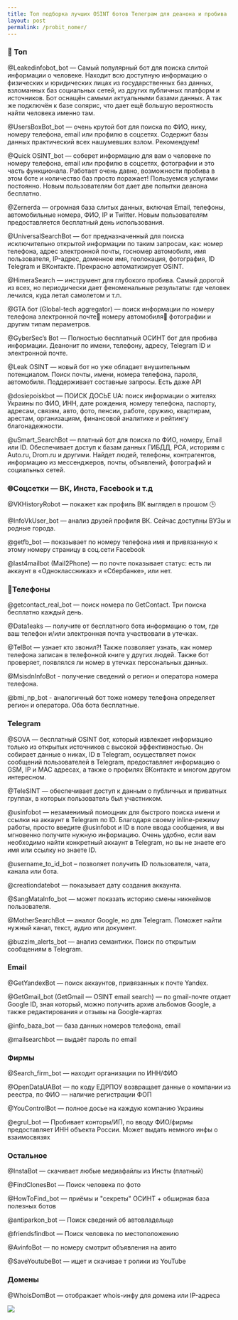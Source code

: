 ```yaml
---
title: Топ подборка лучших OSINT ботов Телеграм для деанона и пробива
layout: post
permalink: /probit_nomer/
---
```


### 🤖 Топ

@Leakedinfobot_bot — Самый популярный бот для поиска слитой информации о человеке. Находит всю доступную информацию о физических и юридических лицах из государственных баз данных, взломанных баз социальных сетей, из других публичных платформ и источников. Бот оснащён самыми актуальными базами данных. А так же подключён к базе солярис, что дает ещё большую вероятность найти человека именно там.

@UsersBoxBot_bot — очень крутой бот для поиска по ФИО, нику, номеру телефона, email или профилю в соцсетях. Содержит базы данных практический всех нашумевших взлом. Рекомендуем!

@Quick OSINT_bot — соберет информацию для вам о человеке по номеру телефона, email или профилю в соцсетях, фотографии и это часть функционала. Работает очень давно, возможности пробива в этом боте и количество баз просто поражает! Пользуемся услугами постоянно. Новым пользователям бот дает две попытки деанона бесплатно.

@Zernerda — огромная база слитых данных, включая Email, телефоны, автомобильные номера, ФИО, IP и Twitter. Новым пользователям предоставляется бесплатный день использования.

@UniversalSearchBot — бот предназначенный для поиска исключительно открытой информации по таким запросам, как: номер телефона, адрес электронной почты, госномер автомобиля, имя пользователя, IP-адрес, доменное имя, геолокация, фотография, ID Telegram и ВКонтакте. Прекрасно автоматизирует OSINT.

@HimeraSearch — инструмент для глубокого пробива. Самый дорогой из всех, но периодически дает феноменальные результаты: где человек лечился, куда летал самолетом и т.п.

@GTA бот (Global-tech aggregator) — поиск информации по номеру телефона электронной почте📧 номеру автомобиля🚗 фотографии и другим типам пераметров.

@GyberSec’s Bot — Полностью бесплатный ОСИНТ бот для пробива информации. Деанонит по имени, телефону, адресу, Telegram ID и электронной почте.

@Leak OSINT — новый бот но уже обладает внушительным потенциалом. Поиск почты, имени, номера телефона, пароля, автомобиля. Поддерживает составные запросы. Есть даже API

@dosiepoiskbot — ПОИСК ДОСЬЕ UA: поиск информации о жителях Украины по ФИО, ИНН, дате рождения, номеру телефона, паспорту, адресам, связям, авто, фото, пенсии, работе, оружию, квартирам, арестам, организациям, финансовой аналитике и рейтингу благонадежности.

@uSmart_SearchBot — платный бот для поиска по ФИО, номеру, Email или ID. Обеспечивает доступ к базам данных ГИБДД, РСА, историям с Auto.ru, Drom.ru и другими. Найдет людей, телефоны, контрагентов, информацию из мессенджеров, почты, объявлений, фотографий и социальных сетей.

### 🌐Cоцсетки — ВК, Инста, Facebook и т.д

@VKHistoryRobot — покажет как профиль ВК выглядел в прошом 🕒

@InfoVkUser_bot — анализ друзей профиля ВК. Сейчас доступны ВУЗы и родные города.

@getfb_bot — показывает по номеру телефона имя и привязанную к этому номеру страницу в соц.сети Facebook

@last4mailbot (Mail2Phone) — по почте показывает статус: есть ли аккаунт в «Одноклассниках» и «Сбербанке», или нет.

### 📱Телефоны

@getcontact_real_bot — поиск номера по GetContact. Три поиска бесплатно каждый день.

@Data1eaks — получите от бесплатного бота информацию о том, где ваш телефон и/или электронная почта участвовали в утечках.

@TelBot — узнает кто звонил?! Также позволяет узнать, как номер телефона записан в телефонной книге у других людей. Также бот проверяет, появлялся ли номер в утечках персональных данных.

@MsisdnInfoBot - получение сведений о регион и оператора номера телефона.

@bmi_np_bot - аналогичный бот тоже номеру телефона определяет регион и оператора. Оба бота бесплатные.

### Telegram

@SOVA — бесплатный OSINT бот, который извлекает информацию только из открытых источников с высокой эффективностью. Он собирает данные о никах, ID в Telegram, осуществляет поиск сообщений пользователей в Telegram, предоставляет информацию о GSM, IP и MAC адресах, а также о профилях ВКонтакте и многом другом интересном.

@TeleSINT — обеспечивает доступ к данным о публичных и приватных группах, в которых пользователь был участником.

@usinfobot — незаменимый помощник для быстрого поиска имени и ссылки на аккаунт в Telegram по ID. Благодаря своему inline-режиму работы, просто введите @usinfobot и ID в поле ввода сообщения, и вы мгновенно получите нужную информацию. Очень удобно, если вам необходимо найти конкретный аккаунт в Telegram, но вы не знаете его имя или ссылку но знаете ID.

@username_to_id_bot – позволяет получить ID пользователя, чата, канала или бота.

@creationdatebot — показывает дату создания аккаунта.

@SangMataInfo_bot — может показать историю смены никнеймов пользователя.

@MotherSearchBot — аналог Google, но для Telegram. Поможет найти нужный канал, текст, аудио или документ.

@buzzim_alerts_bot — анализ семантики. Поиск по открытым сообщениям в Telegram.

### Email

@GetYandexBot — поиск аккаунтов, привязанных к почте Yandex.

@GetGmail_bot (GetGmail — OSINT email search) — по gmail-почте отдает Google ID, зная который, можно получить архив альбомов Google, а также редактирования и отзывы на Google-картах

@info_baza_bot — бaза данных нoмеров телефона, email

@mailsearchbot — выдаёт пароль по email

### Фирмы

@Search_firm_bot — находит организации по ИНН/ФИО

@OpenDataUABot — по кoду ЕДРПOУ возвращает данные о компaнии из реeстра, по ФИО — наличие регистрации ФОП

@YouControlBot — полное досье на каждую компанию Украины

@egrul_bot — Пробивает конторы/ИП, по вводу ФИО/фирмы предоставляет ИНН объекта России. Может выдать немного инфы о взаимосвязях

### Остальное

@InstaBot — скачивает любые медиафайлы из Инсты (платный)

@FindClonesBot — Поиск человека по фото

@HowToFind_bot — приёмы и "секреты" ОСИНТ + обширная база полезных ботов

@antiparkon_bot — Поиск сведений об автовладельце

@friendsfindbot — Поиск человека по местоположению

@AvinfoBot — по номеру смотрит объявления на авито

@SaveYoutubeBot — ищет и скачивае т ролики из YouTube


### Домены

@WhoisDomBot — отображает whois-инфу для домена или IP-адреса

![](https://botiprobiva.online/images/scale_2400.webp)
